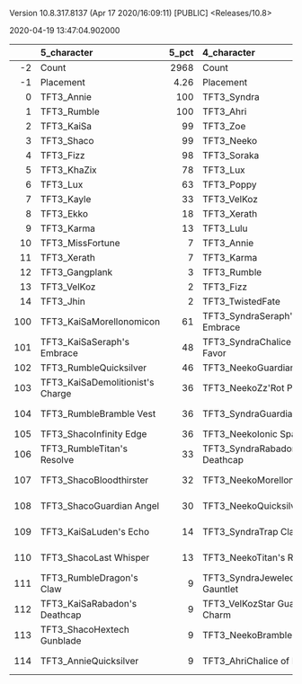 Version 10.8.317.8137 (Apr 17 2020/16:09:11) [PUBLIC] <Releases/10.8>

2020-04-19 13:47:04.902000

|     | 5_character                      |   5_pct | 4_character                      |   4_pct | 1_character                    |   1_pct | 3_character                        |   3_pct | 2_character                      |   2_pct |
|----:|:---------------------------------|--------:|:---------------------------------|--------:|:-------------------------------|--------:|:-----------------------------------|--------:|:---------------------------------|--------:|
|  -2 | Count                            | 2968    | Count                            | 5001    | Count                          | 6079    | Count                              |  4387   | Count                            | 9099    |
|  -1 | Placement                        |    4.26 | Placement                        |    4.27 | Placement                      |    4.45 | Placement                          |     4.5 | Placement                        |    4.63 |
|   0 | TFT3_Annie                       |  100    | TFT3_Syndra                      |  100    | TFT3_Jhin                      |   95    | TFT3_Blitzcrank                    |    97   | TFT3_Shen                        |   65    |
|   1 | TFT3_Rumble                      |  100    | TFT3_Ahri                        |  100    | TFT3_Karma                     |   94    | TFT3_Vi                            |    96   | TFT3_Irelia                      |   64    |
|   2 | TFT3_KaiSa                       |   99    | TFT3_Zoe                         |   98    | TFT3_Mordekaiser               |   93    | TFT3_ChoGath                       |    95   | TFT3_Kayle                       |   63    |
|   3 | TFT3_Shaco                       |   99    | TFT3_Neeko                       |   93    | TFT3_Ashe                      |   90    | TFT3_Malphite                      |    94   | TFT3_Thresh                      |   53    |
|   4 | TFT3_Fizz                        |   98    | TFT3_Soraka                      |   92    | TFT3_Lux                       |   75    | TFT3_Jinx                          |    81   | TFT3_Vi                          |   48    |
|   5 | TFT3_KhaZix                      |   78    | TFT3_Lux                         |   79    | TFT3_Shaco                     |   72    | TFT3_Ezreal                        |    81   | TFT3_Kassadin                    |   46    |
|   6 | TFT3_Lux                         |   63    | TFT3_Poppy                       |   76    | TFT3_Lulu                      |   61    | TFT3_MissFortune                   |    67   | TFT3_MissFortune                 |   46    |
|   7 | TFT3_Kayle                       |   33    | TFT3_VelKoz                      |   45    | TFT3_Xerath                    |   51    | TFT3_Graves                        |    55   | TFT3_Fiora                       |   44    |
|   8 | TFT3_Ekko                        |   18    | TFT3_Xerath                      |   25    | TFT3_JarvanIV                  |   42    | TFT3_Lucian                        |    40   | TFT3_Lucian                      |   43    |
|   9 | TFT3_Karma                       |   13    | TFT3_Lulu                        |   23    | TFT3_WuKong                    |   30    | TFT3_VelKoz                        |    15   | TFT3_Leona                       |   43    |
|  10 | TFT3_MissFortune                 |    7    | TFT3_Annie                       |   15    | TFT3_Jayce                     |   29    | TFT3_KhaZix                        |    15   | TFT3_Ekko                        |   39    |
|  11 | TFT3_Xerath                      |    7    | TFT3_Karma                       |    8    | TFT3_Kassadin                  |   21    | TFT3_AurelionSol                   |    12   | TFT3_Blitzcrank                  |   37    |
|  12 | TFT3_Gangplank                   |    3    | TFT3_Rumble                      |    6    | TFT3_Poppy                     |   14    | TFT3_Kayle                         |    12   | TFT3_Ezreal                      |   36    |
|  13 | TFT3_VelKoz                      |    2    | TFT3_Fizz                        |    6    | TFT3_Thresh                    |   10    | TFT3_TwistedFate                   |    11   | TFT3_WuKong                      |   34    |
|  14 | TFT3_Jhin                        |    2    | TFT3_TwistedFate                 |    5    | TFT3_Leona                     |    9    | TFT3_Lulu                          |     7   | TFT3_Xayah                       |   23    |
| 100 | TFT3_KaiSaMorellonomicon         |   61    | TFT3_SyndraSeraph's Embrace      |   91    | TFT3_ShacoGuardian Angel       |   48    | TFT3_JinxGiant Slayer              |    58   | TFT3_IreliaInfinity Edge         |   41    |
| 101 | TFT3_KaiSaSeraph's Embrace       |   48    | TFT3_SyndraChalice of Favor      |   59    | TFT3_JhinRunaan's Hurricane    |   39    | TFT3_JinxRed Buff                  |    49   | TFT3_KayleGuinsoo's Rageblade    |   30    |
| 102 | TFT3_RumbleQuicksilver           |   46    | TFT3_NeekoGuardian Angel         |   39    | TFT3_ShacoBloodthirster        |   37    | TFT3_JinxGuardian Angel            |    31   | TFT3_LucianRed Buff              |   23    |
| 103 | TFT3_KaiSaDemolitionist's Charge |   36    | TFT3_NeekoZz'Rot Portal          |   31    | TFT3_JhinGuardian Angel        |   37    | TFT3_MissFortuneSeraph's Embrace   |    18   | TFT3_KayleGuardian Angel         |   22    |
| 104 | TFT3_RumbleBramble Vest          |   36    | TFT3_SyndraGuardian Angel        |   26    | TFT3_JhinLast Whisper          |   32    | TFT3_ChoGathIonic Spark            |    17   | TFT3_KayleRapid Firecannon       |   16    |
| 105 | TFT3_ShacoInfinity Edge          |   36    | TFT3_NeekoIonic Spark            |   25    | TFT3_JhinInfinity Edge         |   30    | TFT3_JinxRunaan's Hurricane        |    13   | TFT3_IreliaLast Whisper          |   16    |
| 106 | TFT3_RumbleTitan's Resolve       |   33    | TFT3_SyndraRabadon's Deathcap    |   23    | TFT3_JhinTrap Claw             |   18    | TFT3_JinxTrap Claw                 |    13   | TFT3_IreliaGuardian Angel        |   15    |
| 107 | TFT3_ShacoBloodthirster          |   32    | TFT3_NeekoMorellonomicon         |   22    | TFT3_ShacoInfinity Edge        |   16    | TFT3_VelKozSeraph's Embrace        |    12   | TFT3_MasterYiQuicksilver         |   12    |
| 108 | TFT3_ShacoGuardian Angel         |   30    | TFT3_NeekoQuicksilver            |   20    | TFT3_MordekaiserMorellonomicon |   13    | TFT3_BlitzcrankZephyr              |    12   | TFT3_MasterYiGuinsoo's Rageblade |   12    |
| 109 | TFT3_KaiSaLuden's Echo           |   14    | TFT3_SyndraTrap Claw             |   18    | TFT3_ShacoHextech Gunblade     |   13    | TFT3_ViIonic Spark                 |    11   | TFT3_IreliaInfiltrator's Talons  |   10    |
| 110 | TFT3_ShacoLast Whisper           |   13    | TFT3_NeekoTitan's Resolve        |   15    | TFT3_XerathGuinsoo's Rageblade |   12    | TFT3_MissFortuneQuicksilver        |    11   | TFT3_KayleHand Of Justice        |    9    |
| 111 | TFT3_RumbleDragon's Claw         |    9    | TFT3_SyndraJeweled Gauntlet      |   13    | TFT3_AsheDark Star's Heart     |   11    | TFT3_JinxLast Whisper              |    11   | TFT3_IreliaBloodthirster         |    8    |
| 112 | TFT3_KaiSaRabadon's Deathcap     |    9    | TFT3_VelKozStar Guardian's Charm |   13    | TFT3_MordekaiserIonic Spark    |   10    | TFT3_ChoGathMorellonomicon         |    11   | TFT3_MasterYiBramble Vest        |    7    |
| 113 | TFT3_ShacoHextech Gunblade       |    9    | TFT3_NeekoBramble Vest           |   13    | TFT3_MordekaiserRedemption     |    9    | TFT3_LucianRed Buff                |    11   | TFT3_IreliaSeraph's Embrace      |    7    |
| 114 | TFT3_AnnieQuicksilver            |    9    | TFT3_AhriChalice of Favor        |   11    | TFT3_MordekaiserBramble Vest   |    9    | TFT3_MissFortuneRabadon's Deathcap |    10   | TFT3_ViIonic Spark               |    7    |
